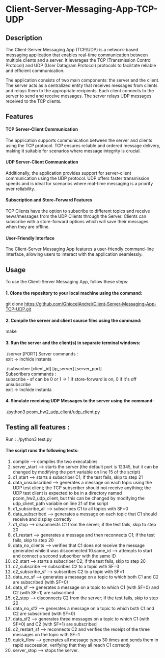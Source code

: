 # Client-Server-Messaging-App-TCP-UDP

## Description
The Client-Server Messaging App (TCP/UDP) is a network-based messaging application that enables real-time communication between multiple clients and a server. It leverages the TCP (Transmission Control Protocol) and UDP (User Datagram Protocol) protocols to facilitate reliable and efficient communication.

The application consists of two main components: the server and the client. The server acts as a centralized entity that receives messages from clients and relays them to the appropriate recipients. Each client connects to the server to send and receive messages.
The server relays UDP messages received to the TCP clients.

## Features

#### TCP Server-Client Communication
The application supports communication between the server and clients using the TCP protocol. TCP ensures reliable and ordered message delivery, making it suitable for scenarios where message integrity is crucial.

#### UDP Server-Client Communication
Additionally, the application provides support for server-client communication using the UDP protocol. UDP offers faster transmission speeds and is ideal for scenarios where real-time messaging is a priority over reliability.

#### Subscription and Store-Forward Features
TCP Clients have the option to subscribe to different topics and receive news/messages from the UDP Clients through the Server. Clients can subscribe with a store-forward options which will save their messages when they are offline.

#### User-Friendly Interface
The Client-Server Messaging App features a user-friendly command-line interface, allowing users to interact with the application seamlessly.

## Usage
To use the Client-Server Messaging App, follow these steps:

#### 1. Clone the repository to your local machine using the command:
   git clone https://github.com/GhiocelAndrei/Client-Server-Messaging-App-TCP-UDP.git
#### 2. Compile the server and client source files using the command:
   make
#### 3. Run the server and the client(s) in separate terminal windows:
  ./server [PORT]
  Server commands :<br>
  exit -> Inchide instanta <br>
  
  ./subscriber [client_id] [ip_server] [server_port]<br>
  Subscribers commands :<br>
  subscribe <topic> <sf> - sf can be 0 or 1 -> 1 if store-forward is on, 0 if it's off<br>
  unsubscribe <topic><br>
  exit -> Inchide instanta 
  
#### 4. Simulate receiving UDP Messages to the server using the command:
  ./python3 pcom_hw2_udp_client/udp_client.py
 
## Testing all features :
  Run : ./python3 test.py 

#### The script runs the following tests:

1. compile --> compiles the two executables
2. server_start --> starts the server (the default port is 12345, but it can be changed by modifying the port variable on line 15 of the script)
3. c1_start --> starts a subscriber C1; if the test fails, skip to step 21
4. data_unsubscribed --> generates a message on each topic using the UDP test client; the TCP subscriber should not receive anything; the UDP test client is expected to be in a directory named pcom_hw2_udp_client, but this can be changed by modifying the udp_client_path variable on line 21 of the script
5. c1_subscribe_all --> subscribes C1 to all topics with SF=0
6. data_subscribed --> generates a message on each topic that C1 should receive and display correctly
7. c1_stop --> disconnects C1 from the server; if the test fails, skip to step 20
8. c1_restart --> generates a message and then reconnects C1; if the test fails, skip to step 20
9. data_no_clients --> verifies that C1 does not receive the message generated while it was disconnected
10.same_id --> attempts to start and connect a second subscriber with the same ID
11. c2_start --> starts a subscriber C2; if the test fails, skip to step 20
12. c2_subscribe --> subscribes C2 to a topic with SF=0
13. c2_subscribe_sf --> subscribes C2 to a topic with SF=1
14. data_no_sf --> generates a message on a topic to which both C1 and C2 are subscribed (with SF=0)
15. data_sf --> generates a message on a topic to which C1 (with SF=0) and C2 (with SF=1) are subscribed
16. c2_stop --> disconnects C2 from the server; if the test fails, skip to step 20
17. data_no_sf2 --> generates a message on a topic to which both C1 and C2 are subscribed (with SF=0)
18. data_sf2 --> generates three messages on a topic to which C1 (with SF=0) and C2 (with SF=1) are subscribed
19. c2_restart_sf --> reconnects C2 and verifies the receipt of the three messages on the topic with SF=1
20. quick_flow --> generates all message types 30 times and sends them in rapid succession, verifying that they all reach C1 correctly
21. server_stop --> stops the server.

 
 
 
